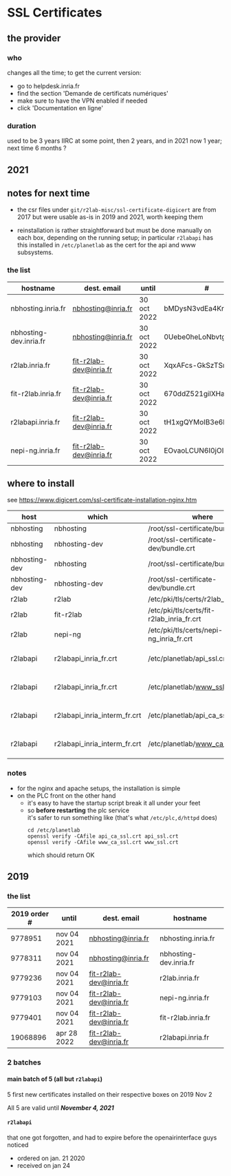 # SSL Certificates

## the provider

### who

changes all the time; to get the current version:

* go to helpdesk.inria.fr
* find the section 'Demande de certificats numériques'
* make sure to have the VPN enabled if needed
* click 'Documentation en ligne'

### duration

used to be 3 years IIRC at some point, then 2 years, and in 2021 now 1 year; next time 6 months ?

## 2021

## notes for next time

* the csr files under `git/r2lab-misc/ssl-certificate-digicert` are from 2017 but were
  usable as-is in 2019 and 2021, worth keeping them

* reinstallation is rather straightforward but must be done manually on each box,
  depending on the running setup; in particular `r2labapi` has this installed in
  `/etc/planetlab` as the cert for the api and www subsystems.


### the list

| hostname | dest. email |  until      | # |
|----------|-------------|--------------|-------------|
| nbhosting.inria.fr     | nbhosting@inria.fr      | 30 oct 2022 | bMDysN3vdEa4Kr7iCUUg |
| nbhosting-dev.inria.fr | nbhosting@inria.fr      | 30 oct 2022 | 0Uebe0heLoNbvtgbqgFw |
| r2lab.inria.fr         | fit-r2lab-dev@inria.fr  | 30 oct 2022 | XqxAFcs-GkSzTSrJXp0v |
| fit-r2lab.inria.fr     | fit-r2lab-dev@inria.fr  | 30 oct 2022 | 670ddZ521gilXHaRgDEX |
| r2labapi.inria.fr      | fit-r2lab-dev@inria.fr  | 30 oct 2022 | tH1xgQYMoIB3e6l5vjoJ |
| nepi-ng.inria.fr       | fit-r2lab-dev@inria.fr  | 30 oct 2022 | EOvaoLCUN6I0jOIS258s |


## where to install

see https://www.digicert.com/ssl-certificate-installation-nginx.htm

| host | which | where | status |
|------|-------|-------|--|
| nbhosting     | nbhosting     | /root/ssl-certificate/bundle.crt          | OK
| nbhosting     | nbhosting-dev | /root/ssl-certificate-dev/bundle.crt      | OK
| nbhosting-dev | nbhosting     | /root/ssl-certificate/bundle.crt          | OK
| nbhosting-dev | nbhosting-dev | /root/ssl-certificate-dev/bundle.crt      | OK
| r2lab         | r2lab         | /etc/pki/tls/certs/r2lab_inria_fr.crt     | OK
| r2lab         | fit-r2lab     | /etc/pki/tls/certs/fit-r2lab_inria_fr.crt | OK
| r2lab         | nepi-ng       | /etc/pki/tls/certs/nepi-ng_inria_fr.crt   | OK
| r2labapi     | r2labapi_inria_fr.crt        | /etc/planetlab/api_ssl.crt    | KO-KO-KO
| r2labapi     | r2labapi_inria_fr.crt        | /etc/planetlab/www_ssl.crt    | KO-KO-KO
| r2labapi     | r2labapi_inria_interm_fr.crt | /etc/planetlab/api_ca_ssl.crt | KO-KO-KO
| r2labapi     | r2labapi_inria_interm_fr.crt | /etc/planetlab/www_ca_ssl.crt | KO-KO-KO


### notes
* for the nginx and apache setups, the installation is simple
* on the PLC front on the other hand
  * it's easy to have the startup script break it all under your feet
  * so **before restarting** the plc service  
    it's safer to run something like (that's what `/etc/plc,d/httpd` does)
    ```
    cd /etc/planetlab
    openssl verify -CAfile api_ca_ssl.crt api_ssl.crt
    openssl verify -CAfile www_ca_ssl.crt www_ssl.crt
    ```
    which should return OK


## 2019

### the list

| 2019 order # |  until      | dest. email             | hostname               |
|--------------|-------------|-------------------------|------------------------|
|      9778951 | nov 04 2021 | nbhosting@inria.fr      | nbhosting.inria.fr     |
|      9778311 | nov 04 2021 | nbhosting@inria.fr      | nbhosting-dev.inria.fr |
|      9779236 | nov 04 2021 | fit-r2lab-dev@inria.fr  | r2lab.inria.fr         |
|      9779103 | nov 04 2021 | fit-r2lab-dev@inria.fr  | nepi-ng.inria.fr       |
|      9779401 | nov 04 2021 | fit-r2lab-dev@inria.fr  | fit-r2lab.inria.fr     |
|     19068896 | apr 28 2022 | fit-r2lab-dev@inria.fr  | r2labapi.inria.fr      |


### 2 batches

#### main batch of 5 (all but `r2labapi`)

5 first new certificates installed on their respective boxes on 2019 Nov 2

All 5 are valid until ***November 4, 2021***

#### `r2labapi`

that one got forgotten, and had to expire before the openairinterface guys noticed
* ordered on jan. 21 2020
* received on jan 24
